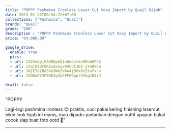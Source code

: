 ```yaml
---
title: "POPPY Pashmina Ironless Laser Cut Voxy Import by Quail Hijab"
date: 2023-01-23T00:54:22+07:00
collections: ["Pashmina", "Quail"]
brands: "Quail"
grams: "200"
description : "POPPY Pashmina Ironless Laser Cut Voxy Import by Quail Hijab"
price: "64,000.00"

google_drive:
  enable: true
  pics:
  - url: 1425oGpjFAHOEpkO1x6mCvrksMKUeKP42
  - url: 1Yql8ZOrEKZxAonyv04CdkJ6Z-yYnR0Cn
  - url: 1HjEToZBeSkm3WeZVAo4jBVxOzZtu7x-s
  - url: 1VOKwEVJF5NDJg3qSFFW9gol9VkgcDAiJ

draft: false
---
```


"POPPY

Lagi-lagi pashmina ironless 😍 praktis, cuci pakai kering 
finishing lasercut bikin look hijab ini manis, mau dipadu-padankan dengan outfit apapun bakal cocok 
siap buat foto ootd 🥰"

---    
 
